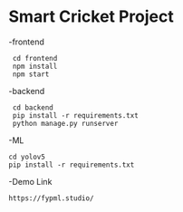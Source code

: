 # Smart Cricket Project



-frontend
```
 cd frontend
 npm install
 npm start
```

-backend
```
 cd backend
 pip install -r requirements.txt
 python manage.py runserver
```
-ML
```
cd yolov5
pip install -r requirements.txt
```
-Demo Link
```
https://fypml.studio/
```


